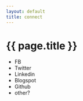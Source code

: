 ```yaml
---
layout: default
title: connect
---
```


# {{ page.title }}

* FB
* Twitter
* Linkedin
* Blogspot
* Github
* other?
